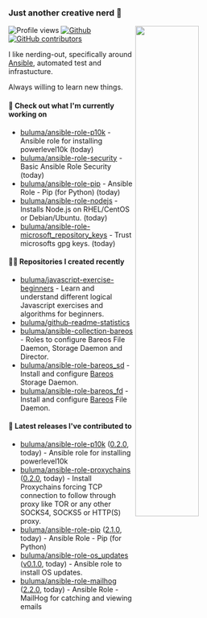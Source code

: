 ### Just another creative nerd 👋


![Profile views](https://gpvc.arturio.dev/buluma) <a href="https://gitstats.me/buluma">
  <img align="right" src="https://github-readme-stats.vercel.app/api?username=buluma&theme=gotham&show_icons=true" width="50%"/>
</a>
[![Github](https://img.shields.io/badge/-buluma-black?style=flat&labelColor=black&logo=github&logoColor=white&include_all_commits=true&count_private=true)](https://gitstats.me/buluma)
[![GitHub contributors](https://img.shields.io/github/contributors/buluma/badges.svg)](https://GitHub.com/buluma/badges/graphs/contributors/)

I like nerding-out, specifically around [Ansible](https://github.com/ansible/ansible), automated test and infrastucture.

Always willing to learn new things.

#### 👷 Check out what I'm currently working on

- [buluma/ansible-role-p10k](https://github.com/buluma/ansible-role-p10k) - Ansible role for installing powerlevel10k (today)
- [buluma/ansible-role-security](https://github.com/buluma/ansible-role-security) - Basic Ansible Role Security (today)
- [buluma/ansible-role-pip](https://github.com/buluma/ansible-role-pip) - Ansible Role - Pip (for Python) (today)
- [buluma/ansible-role-nodejs](https://github.com/buluma/ansible-role-nodejs) - Installs Node.js on RHEL/CentOS or Debian/Ubuntu. (today)
- [buluma/ansible-role-microsoft_repository_keys](https://github.com/buluma/ansible-role-microsoft_repository_keys) - Trust microsofts gpg keys. (today)

#### 👨‍💻 Repositories I created recently

- [buluma/javascript-exercise-beginners](https://github.com/buluma/javascript-exercise-beginners) - Learn and understand different logical Javascript exercises and algorithms for beginners.
- [buluma/github-readme-statistics](https://github.com/buluma/github-readme-statistics)
- [buluma/ansible-collection-bareos](https://github.com/buluma/ansible-collection-bareos) - Roles to configure Bareos File Daemon, Storage Daemon and Director.
- [buluma/ansible-role-bareos_sd](https://github.com/buluma/ansible-role-bareos_sd) - Install and configure [Bareos](https://www.bareos.com/) Storage Daemon.
- [buluma/ansible-role-bareos_fd](https://github.com/buluma/ansible-role-bareos_fd) - Install and configure [Bareos](https://www.bareos.com/) File Daemon.

#### 🚀 Latest releases I've contributed to

- [buluma/ansible-role-p10k](https://github.com/buluma/ansible-role-p10k) ([0.2.0](https://github.com/buluma/ansible-role-p10k/releases/tag/0.2.0), today) - Ansible role for installing powerlevel10k
- [buluma/ansible-role-proxychains](https://github.com/buluma/ansible-role-proxychains) ([0.2.0](https://github.com/buluma/ansible-role-proxychains/releases/tag/0.2.0), today) - Install Proxychains forcing TCP connection to follow through proxy like TOR or any other SOCKS4, SOCKS5 or HTTP(S) proxy.
- [buluma/ansible-role-pip](https://github.com/buluma/ansible-role-pip) ([2.1.0](https://github.com/buluma/ansible-role-pip/releases/tag/2.1.0), today) - Ansible Role - Pip (for Python)
- [buluma/ansible-role-os_updates](https://github.com/buluma/ansible-role-os_updates) ([v0.1.0](https://github.com/buluma/ansible-role-os_updates/releases/tag/v0.1.0), today) - Ansible role to install OS updates.
- [buluma/ansible-role-mailhog](https://github.com/buluma/ansible-role-mailhog) ([2.2.0](https://github.com/buluma/ansible-role-mailhog/releases/tag/2.2.0), today) - Ansible Role - MailHog for catching and viewing emails


